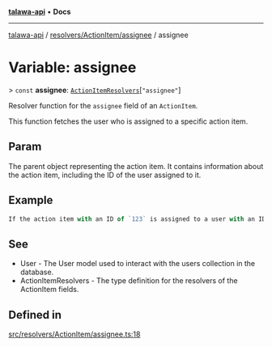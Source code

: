 [**talawa-api**](../../../../README.md) • **Docs**

***

[talawa-api](../../../../modules.md) / [resolvers/ActionItem/assignee](../README.md) / assignee

# Variable: assignee

\> `const` **assignee**: [`ActionItemResolvers`](../../../../types/generatedGraphQLTypes/type-aliases/ActionItemResolvers.md)\[`"assignee"`\]

Resolver function for the `assignee` field of an `ActionItem`.

This function fetches the user who is assigned to a specific action item.

## Param

The parent object representing the action item. It contains information about the action item, including the ID of the user assigned to it.

## Example

```ts
If the action item with an ID of `123` is assigned to a user with an ID of `456`, this resolver will find the user with the ID `456` in the database and return their information.
```

## See

 - User - The User model used to interact with the users collection in the database.
 - ActionItemResolvers - The type definition for the resolvers of the ActionItem fields.

## Defined in

[src/resolvers/ActionItem/assignee.ts:18](https://github.com/PalisadoesFoundation/talawa-api/blob/1f38da5423898626c6ebfa24896a9c3d008195c6/src/resolvers/ActionItem/assignee.ts#L18)
